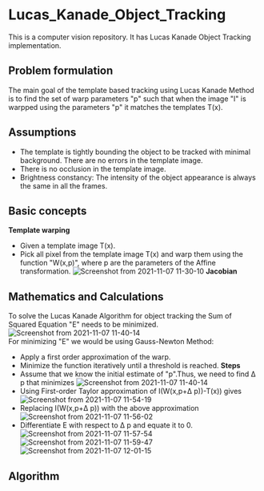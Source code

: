 # Lucas_Kanade_Object_Tracking
This is a computer vision repository. It has Lucas Kanade Object Tracking implementation.

## Problem formulation
The main goal of the template based tracking using Lucas Kanade Method is to find the set of warp parameters "p" such that when the image  "I" is warpped using the parameters "p" it matches the templates T(x).
## Assumptions 
-  The template is tightly bounding the object to be tracked with minimal background. There are no errors in the template image.
-  There is no occlusion in the template image.
-  Brightness constancy: The intensity of the object appearance is always the same in all the frames.
## Basic concepts 
**Template warping**
- Given a template image T(x).
- Pick all pixel from the template image T(x) and warp them using the function "W(x,p)", where p are the parameters of the Affine transformation.
![Screenshot from 2021-11-07 11-30-10](https://user-images.githubusercontent.com/93336207/140653460-6b0718c2-d446-4796-80ff-e71b951cea4c.png)
**Jacobian**
## Mathematics and Calculations
To solve the Lucas Kanade Algorithm for object tracking the Sum of Squared Equation "E" needs to be minimized.
![Screenshot from 2021-11-07 11-40-14](https://user-images.githubusercontent.com/93336207/140653789-d07583f1-2a5c-4629-b594-80c6da7f6e16.png)\
For minimizing "E" we would be using Gauss-Newton Method:
- Apply a first order approximation of the warp. 
- Minimize the function iteratively until a threshold is reached.
**Steps**
- Assume that we know the initial estimate of "p".Thus, we need to find &#916; p that minimizes 
![Screenshot from 2021-11-07 11-40-14](https://user-images.githubusercontent.com/93336207/140653789-d07583f1-2a5c-4629-b594-80c6da7f6e16.png)
- Using First-order Taylor approximation of I(W(x,p+&#916; p))-T(x)) gives
![Screenshot from 2021-11-07 11-54-19](https://user-images.githubusercontent.com/93336207/140654222-e1d0e799-aa5c-4190-85df-46b6eee51e66.png)
- Replacing  I(W(x,p+&#916; p)) with the above approximation 
![Screenshot from 2021-11-07 11-56-02](https://user-images.githubusercontent.com/93336207/140654251-53525003-10d9-46ee-9fab-7f2c914f99f2.png)
- Differentiate E with respect to &#916; p and equate it to 0.
![Screenshot from 2021-11-07 11-57-54](https://user-images.githubusercontent.com/93336207/140654306-c844d1d5-0f28-4869-bbee-9e945d06a038.png)
![Screenshot from 2021-11-07 11-59-47](https://user-images.githubusercontent.com/93336207/140654390-72419272-3225-40c1-baff-48cff5888513.png)
![Screenshot from 2021-11-07 12-01-15](https://user-images.githubusercontent.com/93336207/140654426-d28e82d8-8a30-4611-9240-72b120bcf887.png)
## Algorithm
